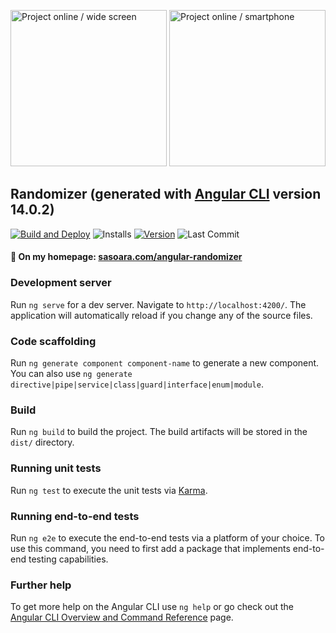 <img alt="Project online / wide screen" src="https://user-images.githubusercontent.com/51110137/184544730-5d0f2430-f940-4d87-ad9c-92df5469d60c.png" height="250" /> <img alt="Project online / smartphone" src="https://user-images.githubusercontent.com/51110137/184545035-cbf79b84-8ee9-4a6b-8ce0-df6facfababa.png" height="250" />

## Randomizer (generated with [Angular CLI](https://github.com/angular/angular-cli) version 14.0.2)

[![Build and Deploy](https://github.com/sasoara/angular-randomizer/actions/workflows/build-deploy.yml/badge.svg?branch=master)](https://github.com/sasoara/angular-randomizer/actions/workflows/build-deploy.yml)
![Installs](https://img.shields.io/github/downloads/sasoara/angular-randomizer/total)
[![Version](https://img.shields.io/github/package-json/v/sasoara/angular-randomizer)](https://github.com/sasoara/angular-randomizer/blob/master/package.json)
![Last Commit](https://img.shields.io/github/last-commit/sasoara/angular-randomizer)


#### :eyes: On my homepage: [sasoara.com/angular-randomizer](https://sasoara.com/angular-randomizer)

### Development server

Run `ng serve` for a dev server. Navigate to `http://localhost:4200/`. The application will automatically reload if you change any of the source files.

### Code scaffolding

Run `ng generate component component-name` to generate a new component. You can also use `ng generate directive|pipe|service|class|guard|interface|enum|module`.

### Build

Run `ng build` to build the project. The build artifacts will be stored in the `dist/` directory.

### Running unit tests

Run `ng test` to execute the unit tests via [Karma](https://karma-runner.github.io).

### Running end-to-end tests

Run `ng e2e` to execute the end-to-end tests via a platform of your choice. To use this command, you need to first add a package that implements end-to-end testing capabilities.

### Further help

To get more help on the Angular CLI use `ng help` or go check out the [Angular CLI Overview and Command Reference](https://angular.io/cli) page.
